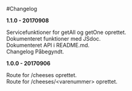 #Changelog

**1.1.0 - 20170908**  

Servicefunktioner for getAll og getOne oprettet.  
Dokumenteret funktioner med JSdoc.  
Dokumenteret API i README.md.  
Changelog Påbegyndt.


**1.0.0 - 20170906**  

Route for /cheeses oprettet.  
Route for /cheeses/\<varenummer> oprettet.  